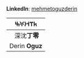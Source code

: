 **LinkedIn**: [mehmetoguzderin](https://linkedin.com/in/mehmetoguzderin)

| 𐱅𐰼𐰭**𐰆𐰍𐰕** |
|:-:|
| 深沈**丁零** |
| Derin **Oguz** |
